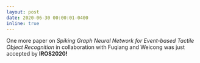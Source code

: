 ```yaml
---
layout: post
date: 2020-06-30 00:00:01-0400
inline: true
---
```


One more paper on *Spiking Graph Neural Network for Event-based Tactile Object Recognition* in collaboration with Fuqiang and Weicong was just accepted by **IROS2020!** 